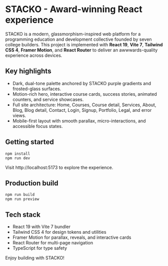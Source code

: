 # STACKO - Award-winning React experience

STACKO is a modern, glassmorphism-inspired web platform for a programming education and development collective founded by seven college builders. This project is implemented with **React 19**, **Vite 7**, **Tailwind CSS 4**, **Framer Motion**, and **React Router** to deliver an awwwards-quality experience across devices.

## Key highlights
- Dark, dual-tone palette anchored by STACKO purple gradients and frosted-glass surfaces.
- Motion-rich hero, interactive course cards, success stories, animated counters, and service showcases.
- Full site architecture: Home, Courses, Course detail, Services, About, Blog, Blog detail, Contact, Login, Signup, Portfolio, Legal, and error views.
- Mobile-first layout with smooth parallax, micro-interactions, and accessible focus states.

## Getting started
    npm install
    npm run dev
Visit http://localhost:5173 to explore the experience.

## Production build
    npm run build
    npm run preview

## Tech stack
- React 19 with Vite 7 bundler
- Tailwind CSS 4 for design tokens and utilities
- Framer Motion for parallax, reveals, and interactive cards
- React Router for multi-page navigation
- TypeScript for type safety

Enjoy building with STACKO!
